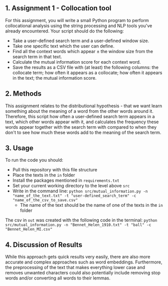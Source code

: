 ## 1. Assignment 1 - Collocation tool
For this assignment, you will write a small Python program to perform collocational analysis using the string processing and NLP tools you've already encountered. Your script should do the following:

- Take a user-defined search term and a user-defined window size.
- Take one specific text which the user can define.
- Find all the context words which appear ± the window size from the search term in that text.
- Calculate the mutual information score for each context word.
- Save the results as a CSV file with (at least) the following columns: the collocate term; how often it appears as a collocate; how often it appears in the text; the mutual information score.

## 2. Methods
This assignment relates to the distributional hypothesis - that we want learn something about the meaning of a word from the other words around it. Therefore, this script how often a user-defined search term appears in a text, which other words appear with it, and calculates the frequency these words appear together with the search term with compared to when they don't to see how much these words add to the meaning of the search term.

## 3. Usage
To run the code you should:
- Pull this repository with this file structure
- Place the texts in the ```in``` folder
- Install the packages mentioned in ```requirements.txt``` 
- Set your current working directory to the level above ```src```
- Write in the command line: ```python src/mutual_information.py -n "name_of_the_text.txt" -t "user-defined_search_term" -c "name_of_the_csv_to_save.csv"```
  - The name of the text should be the name of one of the texts in the ```in``` folder

The csv in ```out``` was created with the following code in the terminal: ```python src/mutual_information.py -n "Bennet_Helen_1910.txt" -t "ball" -c "Bennet_Helen_MI.csv"```

## 4. Discussion of Results
While this approach gets quick results very easily, there are also more accurate and complex approaches such as word embeddings. Furthermore, the preprocessing of the text that makes everything lower case and removes unwanted characters could also potentially include removing stop words and/or converting all words to their lemmas.
